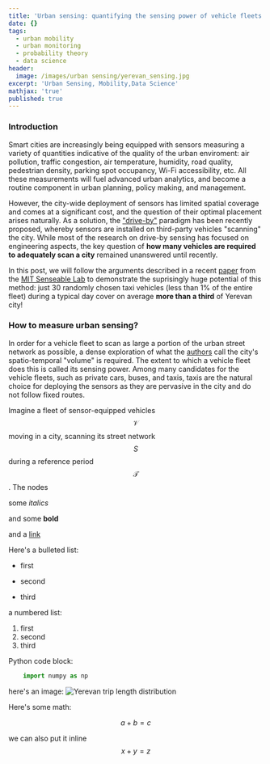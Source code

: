 ```yaml
---
title: 'Urban sensing: quantifying the sensing power of vehicle fleets'
date: {}
tags:
  - urban mobility
  - urban monitoring
  - probability theory
  - data science
header:
  image: /images/urban sensing/yerevan_sensing.jpg
excerpt: 'Urban Sensing, Mobility,Data Science'
mathjax: 'true'
published: true
---
```


### Introduction

Smart cities are increasingly being equipped with sensors measuring a variety of quantities indicative of the quality of the urban enviroment: air pollution, traffic congestion, air temperature, humidity, road quality, pedestrian density, parking spot occupancy, Wi-Fi accessibility, etc. All these measurements will fuel advanced urban analytics, and become a routine component in urban planning, policy making, and management.

However, the city-wide deployment of sensors has limited spatial coverage and comes at a significant cost, and the question of their optimal placement arises naturally. As a solution, the ["drive-by"](http://nrlweb.cs.ucla.edu/nrlweb/publication/download/498/vsnsurvey10.pdf) paradigm has been recently proposed, whereby sensors are installed on third-party vehicles "scanning" the city. While most of the research on drive-by sensing has focused on engineering aspects, the key question of **how many vehicles are required to adequately scan a city** remained unanswered until recently.

In this post, we will follow the arguments described in a recent [paper](https://www.pnas.org/content/116/26/12752) from the [MIT Senseable Lab](http://senseable.mit.edu/) to demonstrate the suprisingly huge potential of this method: just 30 randomly chosen taxi vehicles (less than 1% of the entire fleet) during a typical day cover on average **more than a third** of Yerevan city!

### How to measure urban sensing?

In order for a vehicle fleet to scan as large a portion of the urban street network as possible, a dense exploration of what the [authors](https://www.pnas.org/content/116/26/12752) call the city's spatio-temporal "volume" is required. The extent to which a vehicle fleet does this is called its sensing power.
Among many candidates for the vehicle fleets, such as private cars, buses, and taxis, taxis are the natural choice for deploying the sensors as they are pervasive in the city and do not follow fixed routes.

Imagine a fleet of sensor-equipped vehicles $$\mathcal{V}$$ moving in a city, scanning its street network $$S$$ during a reference period $$\mathcal{T}$$. The nodes


some *italics*

and some **bold** 

and a [link](https://docs.scipy.org/doc/scipy/reference/generated/scipy.stats.gamma.html)

Here's a bulleted list:

* first 
+ second
- third

a numbered list:
1. first
2. second
3. third

Python code block:
```python
    import numpy as np

```

here's an image:
<img src="{{ site.url }}{{ site.baseurl }}/images/urban sensing/Yerevan_trip_length_distribution.jpg" alt="Yerevan trip length distribution">

Here's some math:

$$a + b = c$$

we can also put it inline $$x+y=z$$
